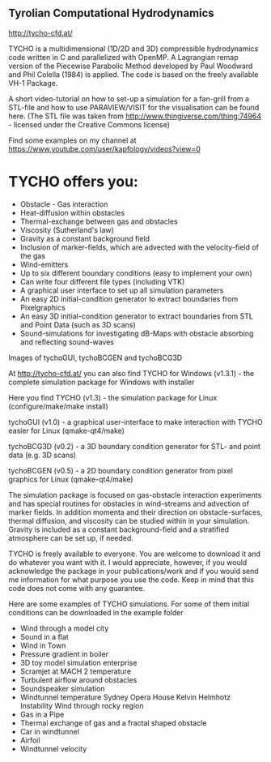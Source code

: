 ## Tyrolian Computational Hydrodynamics

http://tycho-cfd.at/

TYCHO is a multidimensional (1D/2D and 3D) compressible hydrodynamics code written in C and parallelized with OpenMP. A Lagrangian remap version of the Piecewise Parabolic Method developed by Paul Woodward and Phil Colella (1984) is applied. The code is based on the freely available VH-1 Package.

A short video-tutorial on how to set-up a simulation for a fan-grill from a STL-file and how to use PARAVIEW/VISIT for the visualisation can be found here.
(The STL file was taken from http://www.thingiverse.com/thing:74964 - licensed under the Creative Commons license)

Find some examples on my channel at https://www.youtube.com/user/kapfology/videos?view=0


# TYCHO offers you:

* Obstacle - Gas interaction 
* Heat-diffusion within obstacles
* Thermal-exchange between gas and obstacles
* Viscosity (Sutherland's law)
* Gravity as a constant background field
* Inclusion of marker-fields, which are advected with the velocity-field of the gas
* Wind-emitters
* Up to six different boundary conditions (easy to implement your own)
* Can write four different file types (including VTK)
* A graphical user interface to set up all simulation parameters
* An easy 2D initial-condition generator to extract boundaries from Pixelgraphics
* An easy 3D initial-condition generator to extract boundaries from STL and Point Data (such as 3D scans)
* Sound-simulations for investigating dB-Maps with obstacle absorbing and reflecting sound-waves

Images of tychoGUI, tychoBCGEN and tychoBCG3D

At http://tycho-cfd.at/  you can also find TYCHO for Windows (v1.3.1) - the complete simulation package for Windows with installer

Here you find TYCHO (v1.3) - the simulation package for Linux (configure/make/make install)

tychoGUI (v1.0) - a graphical user-interface to make interaction with TYCHO easier for Linux (qmake-qt4/make)

tychoBCG3D (v0.2) - a 3D boundary condition generator for STL- and point data (e.g. 3D scans)

tychoBCGEN (v0.5) - a 2D boundary condition generator from pixel graphics for Linux (qmake-qt4/make)

The simulation package is focused on gas-obstacle interaction experiments and has special routines for obstacles in wind-streams and advection of marker fields. In addition momenta and their direction on obstacle-surfaces, thermal diffusion, and viscosity can be studied within in your simulation. Gravity is included as a constant background-field and a stratified atmosphere can be set up, if needed.

TYCHO is freely available to everyone. You are welcome to download it and do whatever you want with it. I would appreciate, however, if you would acknowledge the package in your publications/work and if you would send me information for what purpose you use the code. Keep in mind that this code does not come with any guarantee.

Here are some examples of TYCHO simulations. For some of them initial conditions can be downloaded in the example folder

* Wind through a model city
* Sound in a flat
* Wind in Town
* Pressure gradient in boiler
* 3D toy model simulation enterprise
* Scramjet at MACH 2 temperature
* Turbulent airflow around obstacles 
* Soundspeaker simulation
* Windtunnel temperature	Sydney Opera House	Kelvin Helmhotz Instability	Wind through rocky region
* Gas in a Pipe
* Thermal exchange of gas and a fractal shaped obstacle
* Car in windtunnel
* Airfoil
* Windtunnel velocity
 
